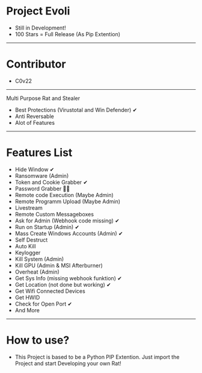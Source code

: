 # Project Evoli
* Still in Development! 
* 100 Stars = Full Release (As Pip Extention)
-------------------
# Contributor
* C0v22
--------------------
Multi Purpose Rat and Stealer
- Best Protections (Virustotal and Win Defender) ✔
- Anti Reversable
- Alot of Features
---------------------------
# Features List
* Hide Window ✔
* Ransomware (Admin)
* Token and Cookie Grabber ✔
* Password Grabber 🤷‍♂️
* Remote code Execution (Maybe Admin)
* Remote Programm Upload (Maybe Admin)
* Livestream
* Remote Custom Messageboxes
* Ask for Admin (Webhook code missing) ✔
* Run on Startup (Admin) ✔
* Mass Create Windows Accounts (Admin) ✔
* Self Destruct 
* Auto Kill
* Keylogger
* Kill System (Admin)
* Kill GPU (Admin & MSI Afterburner)
* Overheat (Admin)
* Get Sys Info (missing webhook funktion) ✔
* Get Location (not done but working) ✔
* Get Wifi Connected Devices
* Get HWID 
* Check for Open Port ✔
* And More
-------------------------
# How to use?
* This Project is based to be a Python PIP Extention. Just import the Project and start Developing your own Rat!
